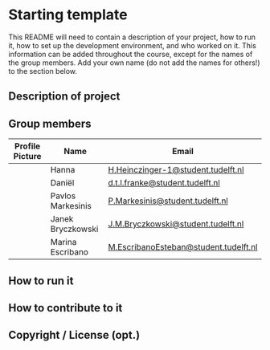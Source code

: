 # Starting template

This README will need to contain a description of your project, how to run it, how to set up the development environment, and who worked on it.
This information can be added throughout the course, except for the names of the group members.
Add your own name (do not add the names for others!) to the section below.

## Description of project

## Group members

| Profile Picture | Name | Email |
|---|---|---|
| | Hanna | H.Heinczinger-1@student.tudelft.nl |
| | Daniël | d.t.l.franke@student.tudelft.nl|
| | Pavlos Markesinis | P.Markesinis@student.tudelft.nl |
| | Janek Bryczkowski | J.M.Bryczkowski@student.tudelft.nl |
| | Marina Escribano | M.EscribanoEsteban@student.tudelft.nl |

<!-- Instructions (remove once assignment has been completed -->
<!-- - Add (only!) your own name to the table above (use Markdown formatting) -->
<!-- - Mention your *student* email address -->
<!-- - Preferably add a recognizable photo, otherwise add your GitLab photo -->
<!-- - (please make sure the photos have the same size) --> 

## How to run it

## How to contribute to it

## Copyright / License (opt.)
